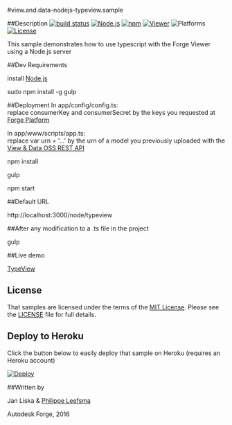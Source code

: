 #view.and.data-nodejs-typeview.sample

##Description
[![build status](https://api.travis-ci.org/cyrillef/extract-view.and.data.api.png)](https://travis-ci.org/cyrillef/extract-view.and.data.api)
[![Node.js](https://img.shields.io/badge/Node.js-6.0.0-blue.svg)](https://nodejs.org/)
[![npm](https://img.shields.io/badge/npm-3.8.6-blue.svg)](https://www.npmjs.com/)
[![Viewer](https://img.shields.io/badge/Viewer-v2.5-green.svg)](https://developer.autodesk.com/api/view-and-data-api/)
![Platforms](https://img.shields.io/badge/platform-windows%20%7C%20osx%20%7C%20linux-lightgray.svg)
[![License](http://img.shields.io/:license-mit-blue.svg)](http://opensource.org/licenses/MIT)

This sample demonstrates how to use typescript with the Forge Viewer using a Node.js server

##Dev Requirements

install [Node.js](https://nodejs.org/en/download/)

sudo npm install -g gulp

##Deployment
In app/config/config.ts:<br/>
replace consumerKey and consumerSecret by the keys you requested at [Forge Platform](https://developer.autodesk.com/user/me/apps)

In app/www/scripts/app.ts:<br/>
replace var urn = '...' by the urn of a model you previously uploaded with the [View & Data OSS REST API](https://developer.autodesk.com/api/view-and-data-api/#step1)

npm install

gulp

npm start

##Default URL

http://localhost:3000/node/typeview

##After any modification to a .ts file in the project

gulp

##Live demo

[TypeView](http://viewer.autodesk.io/node/typeview)

## License

That samples are licensed under the terms of the [MIT License](http://opensource.org/licenses/MIT). Please see the [LICENSE](LICENSE) file for full details.

## Deploy to Heroku

Click the button below to easily deploy that sample on Heroku (requires an Heroku account)

[![Deploy](https://www.herokucdn.com/deploy/button.svg)](https://heroku.com/deploy)

##Written by

Jan Liska & [Philippe Leefsma](http://adndevblog.typepad.com/cloud_and_mobile/philippe-leefsma.html)

Autodesk Forge, 2016

